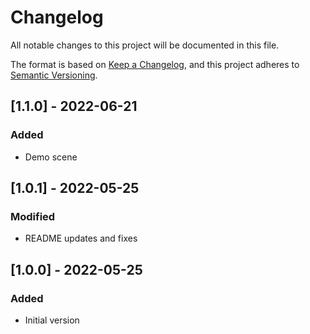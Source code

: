 # Changelog

All notable changes to this project will be documented in this file.

The format is based on [Keep a Changelog](https://keepachangelog.com/en/1.0.0/),
and this project adheres to [Semantic Versioning](https://semver.org/spec/v2.0.0.html).

## [1.1.0] - 2022-06-21

### Added

- Demo scene

## [1.0.1] - 2022-05-25

### Modified

- README updates and fixes

## [1.0.0] - 2022-05-25

### Added

- Initial version

